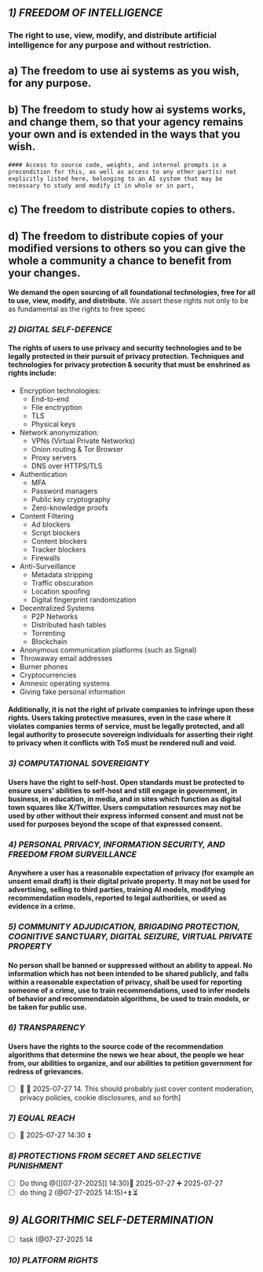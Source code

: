 ## ***1) FREEDOM OF INTELLIGENCE***
### The right to use, view, modify, and distribute artificial intelligence for any purpose and without restriction.
## a) The freedom to use ai systems as you wish, for any purpose.
## b) The freedom to study how ai systems works, and change them, so that your agency remains your own and is extended in the ways that you wish. 
	#### Access to source code, weights, and internal prompts is a precondition for this, as well as access to any other part(s) not explicitly listed here, belonging to an AI system that may be necessary to study and modify it in whole or in part, 
## c) The freedom to distribute copies to others.
## d) The freedom to distribute copies of your modified versions to others so you can give the whole a community a chance to benefit from your changes.
   
   **We demand the open sourcing of all foundational technologies, free for all to use, view, modify, and distribute.**  We assert these rights not only to be as fundamental as the rights to free speec
### ***2) DIGITAL SELF-DEFENCE***
#### The rights of users to use privacy and security technologies and to be legally protected in their pursuit of privacy protection. Techniques and technologies for privacy protection & security that must be enshrined as rights include:

- Encryption technologies:
	- End-to-end
	- File enctryption
	- TLS
	- Physical keys
- Network anonymization:
	- VPNs (Virtual Private Networks)
	- Onion routing & Tor Browser
	- Proxy servers
	- DNS over HTTPS/TLS
- Authentication
	- MFA
	- Password managers
	- Public key cryptography
	- Zero-knowledge proofs
- Content Filtering
	- Ad blockers
	- Script blockers
	- Content blockers
	- Tracker blockers
	- Firewalls
- Anti-Surveillance
	- Metadata stripping
	- Traffic obscuration
	- Location spoofing
	- Digital fingerprint randomization
- Decentralized Systems
	- P2P Networks
	- Distributed hash tables
	- Torrenting
	- Blockchain
- Anonymous communication platforms (such as Signal)
- Throwaway email addresses
- Burner phones
- Cryptocurrencies
- Amnesic operating systems
- Giving fake personal information

#### Additionally, it is not the right of private companies to infringe upon these rights. Users taking protective measures, even in the case where it violates companies terms of service, must be legally protected, and all legal authority to prosecute sovereign individuals for asserting their right to privacy when it conflicts with ToS must be rendered null and void.
### ***3) COMPUTATIONAL SOVEREIGNTY***
#### Users have the right to self-host. Open standards must be protected to ensure users' abilities to self-host and still engage in government, in business, in education, in media, and in sites which function as digital town squares like X/Twitter. Users computation resources may not be used by other without their express informed consent and must not be used for purposes beyond the scope of that expressed consent.
### ***4) PERSONAL PRIVACY, INFORMATION SECURITY, AND FREEDOM FROM SURVEILLANCE***
#### Anywhere a user has a reasonable expectation of privacy (for example an unsent email draft) is their digital private property. It may not be used for advertising, selling to third parties, training AI models, modifying recommendation models, reported to legal authorities, or used as evidence in a crime.
### ***5) COMMUNITY ADJUDICATION, BRIGADING PROTECTION, COGNITIVE SANCTUARY, DIGITAL SEIZURE, VIRTUAL PRIVATE PROPERTY***

#### No person shall be banned or suppressed without an ability to appeal. No information which has not been intended to be shared publicly, and falls within a reasonable expectation of privacy, shall be used for reporting someone of a crime, use to train recommendations, used to infer models of behavior and recommendatoin algorithms, be used to train models, or be taken for public use.  
### ***6) TRANSPARENCY***

#### Users have the rights to the source code of the recommendation algorithms that determine the news we hear about, the people we hear from, our abilities to organize, and our abilities to petition government for redress of grievances.
- [ ] 🔼 📅 2025-07-27 14. This should probably just cover content moderation, privacy policies, cookie disclosures, and so forth]

### ***7) EQUAL REACH***

- [ ] 📅 2025-07-27 14:30 ⏫
### ***8) PROTECTIONS FROM SECRET AND SELECTIVE PUNISHMENT***
- [ ] Do thing @([[07-27-2025]] 14:30)📅 2025-07-27 ➕ 2025-07-27 
- [ ] do thing 2 (@07-27-2025 14:15)+⏫ ⏳ 
## ***9) ALGORITHMIC SELF-DETERMINATION***
- [ ] task (@07-27-2025 14
### ***10) PLATFORM RIGHTS***